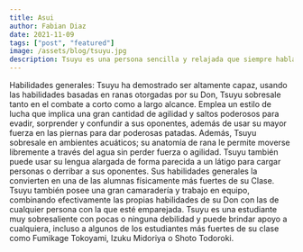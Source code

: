 ```yaml
---
title: Asui 
author: Fabian Diaz
date: 2021-11-09
tags: ["post", "featured"]
image: /assets/blog/tsuyu.jpg
description: Tsuyu es una persona sencilla y relajada que siempre habla directamente de su mente y de lo que piensa de los demás. Tsuyu prefiere ser llamada "Tsu", pero solo por personas que ve como amigos. Ella comúnmente se refiere a todos con el honorífico "-chan", a excepción de los maestros y otras figuras de autoridad.
---
```

Habilidades generales: Tsuyu ha demostrado ser altamente capaz, usando las habilidades basadas en ranas otorgadas por su Don, Tsuyu sobresale tanto en el combate a corto como a largo alcance. Emplea un estilo de lucha que implica una gran cantidad de agilidad y saltos poderosos para evadir, sorprender y confundir a sus oponentes, además de usar su mayor fuerza en las piernas para dar poderosas patadas. Además, Tsuyu sobresale en ambientes acuáticos; su anatomía de rana le permite moverse libremente a través del agua sin perder fuerza o agilidad. Tsuyu también puede usar su lengua alargada de forma parecida a un látigo para cargar personas o derribar a sus oponentes.
Sus habilidades generales la convierten en una de las alumnas físicamente más fuertes de su Clase. Tsuyu también posee una gran camaradería y trabajo en equipo, combinando efectivamente las propias habilidades de su Don con las de cualquier persona con la que esté emparejada. Tsuyu es una estudiante muy sobresaliente con pocas o ninguna debilidad y puede brindar apoyo a cualquiera, incluso a algunos de los estudiantes más fuertes de su clase como Fumikage Tokoyami, Izuku Midoriya o Shoto Todoroki.
